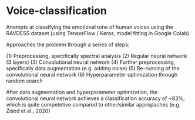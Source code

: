 # Voice-classification

Attempts at classifying the emotional tone of human voices using the RAVDESS dataset (using TensorFlow / Keras, model fitting in Google Colab)

Approaches the problem through a series of steps:

(1) Preprocessing, specifically spectral analysis
(2) Regular neural network (3 layers)
(3) Convolutional neural network 
(4) Further preprocessing, specifically data augmentation (e.g. adding noise)
(5) Re-running of the convolutional neural network 
(6) Hyperparameter optimization through random search

After data augmentation and hyperparameter optimization, the convolutional neural network achieves a classification accuracy of ~83%, which is quite competetive compared to other/similar appropaches (e.g. Zised et al., 2020)
